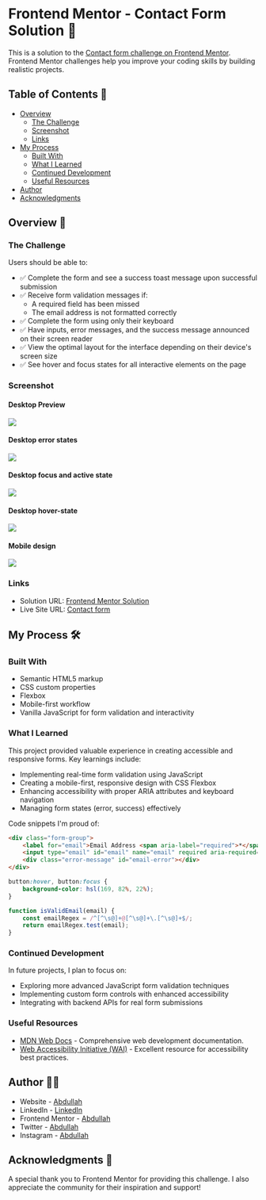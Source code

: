 # Frontend Mentor - Contact Form Solution 🚀

This is a solution to the [Contact form challenge on Frontend Mentor](https://www.frontendmentor.io/challenges/contact-form--G-hYlqKJj). Frontend Mentor challenges help you improve your coding skills by building realistic projects.

## Table of Contents 📑

- [Overview](#overview)
  - [The Challenge](#the-challenge)
  - [Screenshot](#screenshot)
  - [Links](#links)
- [My Process](#my-process)
  - [Built With](#built-with)
  - [What I Learned](#what-i-learned)
  - [Continued Development](#continued-development)
  - [Useful Resources](#useful-resources)
- [Author](#author)
- [Acknowledgments](#acknowledgments)

## Overview 🌟

### The Challenge

Users should be able to:

- ✅ Complete the form and see a success toast message upon successful submission
- ✅ Receive form validation messages if:
  - A required field has been missed
  - The email address is not formatted correctly
- ✅ Complete the form using only their keyboard
- ✅ Have inputs, error messages, and the success message announced on their screen reader
- ✅ View the optimal layout for the interface depending on their device's screen size
- ✅ See hover and focus states for all interactive elements on the page

### Screenshot

#### Desktop Preview
![](./design/desktop-design.jpg)

#### Desktop error states
![](./design/error-state.jpg)

#### Desktop focus and active state
![](./design/focus-and-active-state.jpg)

#### Desktop hover-state
![](./design/hover-state.jpg)

#### Mobile design
![](./design/mobile-design.jpg)

### Links

- Solution URL: [Frontend Mentor Solution](https://www.frontendmentor.io/solutions/vanilla-javascript-for-form-validation-and-interactivity-a3o30rBqbe)
- Live Site URL: [Contact form](https://contact-form-nine-delta.vercel.app/)

## My Process 🛠️

### Built With

- Semantic HTML5 markup
- CSS custom properties
- Flexbox
- Mobile-first workflow
- Vanilla JavaScript for form validation and interactivity

### What I Learned

This project provided valuable experience in creating accessible and responsive forms. Key learnings include:

- Implementing real-time form validation using JavaScript
- Creating a mobile-first, responsive design with CSS Flexbox
- Enhancing accessibility with proper ARIA attributes and keyboard navigation
- Managing form states (error, success) effectively

Code snippets I'm proud of:

```html
<div class="form-group">
    <label for="email">Email Address <span aria-label="required">*</span></label>
    <input type="email" id="email" name="email" required aria-required="true">
    <div class="error-message" id="email-error"></div>
</div>
```

```css
button:hover, button:focus {
    background-color: hsl(169, 82%, 22%);
}
```

```js
function isValidEmail(email) {
    const emailRegex = /^[^\s@]+@[^\s@]+\.[^\s@]+$/;
    return emailRegex.test(email);
}
```

### Continued Development

In future projects, I plan to focus on:

- Exploring more advanced JavaScript form validation techniques
- Implementing custom form controls with enhanced accessibility
- Integrating with backend APIs for real form submissions

### Useful Resources

- [MDN Web Docs](https://developer.mozilla.org/) - Comprehensive web development documentation.
- [Web Accessibility Initiative (WAI)](https://www.w3.org/WAI/) - Excellent resource for accessibility best practices.

## Author 👨‍💻

- Website - [Abdullah](https://social-links-profile-rose-mu.vercel.app/)
- LinkedIn - [LinkedIn](https://www.linkedin.com/in/abdullah-a-2940b7260/)
- Frontend Mentor - [Abdullah](https://www.frontendmentor.io/profile/Ayyubiy90)
- Twitter - [Abdullah](https://www.twitter.com/ayyubiy10)
- Instagram - [Abdullah](https://www.instagram.com/ayyubiy_10)

## Acknowledgments 🙏

A special thank you to Frontend Mentor for providing this challenge. I also appreciate the community for their inspiration and support!